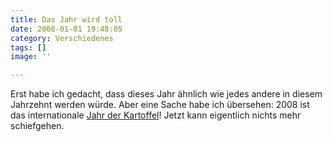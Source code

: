 ```yaml
---
title: Das Jahr wird toll
date: 2008-01-01 19:48:05
category: Verschiedenes
tags: []
image: ''

---
```


Erst habe ich gedacht, dass dieses Jahr ähnlich wie jedes andere in diesem Jahrzehnt werden würde. Aber eine Sache habe ich übersehen: 2008 ist das internationale [Jahr der Kartoffel](http://www.unesco.ch/actual-d/internationales_jahr_2008_1_frame.htm#kartoffel)! Jetzt kann eigentlich nichts mehr schiefgehen.
